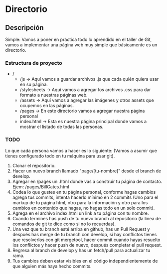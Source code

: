 # Directorio
## Descripción

Simple: Vamos a poner en práctica todo lo aprendido en el taller de Git, vamos a implementar una página web muy simple que básicamente es un directorio.

### Estructura de proyecto

- /
  - /js  -> Aquí vamos a guardar archivos .js que cada quién quiera usar en su página.
  - /stylesheets  -> Aquí vamos a agregar los archivos .css para dar formato a nuestras páginas web.
  - /assets -> Aquí vamos a agregar las imágenes y otros assets que ocupemos en las páginas.
  - /pages -> En este directorio vamos a agregar nuestra página personal
  - index.html  -> Esta es nuestra página principal donde vamos a mostrar el listado de todas las personas.


### TODO
Lo que cada persona vamos a hacer es lo siguiente:
(Vamos a asumir que tienes configurado todo en tu máquina para usar git).

1. Clonar el repositorio.
2. Hacer un nuevo branch llamado "page/[tu-nombre]" desde el branch de develop.
3. Agregar en /pages un .html donde vas a construir tu página de contacto. Ejem: /pages/BillGates.html
4. Codea lo que gustes en tu página personal, conforme hagas cambios agrega tus commits, intenta hacerlo mínimo en 2 commits (Uno para el markup de tu página html, otro para la información y otro para los cambios en contenido que hagas, no hagas todo en un solo commit).
5. Agrega en el archivo index.html un link a tu página con tu nombre.
6. Cuando termines has push de tu nuevo branch al repositorio (la linea de comandos de git te dice como si no lo recuerdas).
7. Una vez que tu branch esté arriba en github, has un Pull Request y después has merge de tu branch con develop, si hay conflictos tienes que resolverlos con git mergetool, hacer commit cuando hayas resuelto los conflictos y hacer push de nuevo, después completar el pull request.
8. Regresa al branch de develop y has un fetch/pull para actualizar tu rama.
9. Tus cambios deben estar visibles en el código independientemente de que alguien más haya hecho commits.
